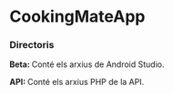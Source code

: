 # CookingMateApp
<h3>Directoris</h3>

<b>Beta: </b>
Conté els arxius de Android Studio.

<b>API: </b>
Conté els arxius PHP de la API.
